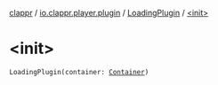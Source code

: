 [clappr](../../index.md) / [io.clappr.player.plugin](../index.md) / [LoadingPlugin](index.md) / [&lt;init&gt;](.)

# &lt;init&gt;

`LoadingPlugin(container: `[`Container`](../../io.clappr.player.components/-container/index.md)`)`